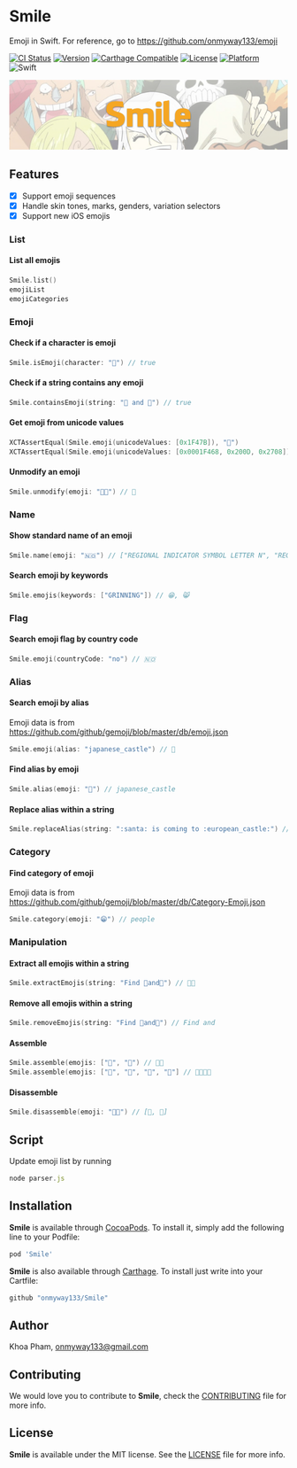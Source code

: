 # Smile
Emoji in Swift. For reference, go to https://github.com/onmyway133/emoji

[![CI Status](http://img.shields.io/travis/onmyway133/Smile.svg?style=flat)](https://travis-ci.org/onmyway133/Smile)
[![Version](https://img.shields.io/cocoapods/v/Smile.svg?style=flat)](http://cocoadocs.org/docsets/Smile)
[![Carthage Compatible](https://img.shields.io/badge/Carthage-compatible-4BC51D.svg?style=flat)](https://github.com/Carthage/Carthage)
[![License](https://img.shields.io/cocoapods/l/Smile.svg?style=flat)](http://cocoadocs.org/docsets/Smile)
[![Platform](https://img.shields.io/cocoapods/p/Smile.svg?style=flat)](http://cocoadocs.org/docsets/Smile)
![Swift](https://img.shields.io/badge/%20in-swift%203.0-orange.svg)

![](Screenshots/Banner.png)

## Features

- [x] Support emoji sequences
- [x] Handle skin tones, marks, genders, variation selectors
- [x] Support new iOS emojis

### List

#### List all emojis

```swift
Smile.list()
emojiList
emojiCategories
```

### Emoji

#### Check if a character is emoji

```swift
Smile.isEmoji(character: "🎉") // true
```

#### Check if a string contains any emoji

```swift
Smile.containsEmoji(string: "🎈 and 🎁") // true
```

#### Get emoji from unicode values

```swift
XCTAssertEqual(Smile.emoji(unicodeValues: [0x1F47B]), "👻")
XCTAssertEqual(Smile.emoji(unicodeValues: [0x0001F468, 0x200D, 0x2708]), "👨‍✈")
```

#### Unmodify an emoji

```swift
Smile.unmodify(emoji: "👨🏿") // 👨
```

### Name

#### Show standard name of an emoji

```swift
Smile.name(emoji: "🇳🇴") // ["REGIONAL INDICATOR SYMBOL LETTER N", "REGIONAL INDICATOR SYMBOL LETTER O"])
```

#### Search emoji by keywords

```swift
Smile.emojis(keywords: ["GRINNING"]) // 😁, 😸
```

### Flag

#### Search emoji flag by country code

```swift
Smile.emoji(countryCode: "no") // 🇳🇴
```

### Alias

#### Search emoji by alias

Emoji data is from https://github.com/github/gemoji/blob/master/db/emoji.json

```swift
Smile.emoji(alias: "japanese_castle") // 🏯
```

#### Find alias by emoji

```swift
Smile.alias(emoji: "🏯") // japanese_castle
```

#### Replace alias within a string

```swift
Smile.replaceAlias(string: ":santa: is coming to :european_castle:") // 🎅 is coming to 🏰
```

### Category

#### Find category of emoji

Emoji data is from https://github.com/github/gemoji/blob/master/db/Category-Emoji.json

```swift
Smile.category(emoji: "😁") // people
```

### Manipulation

#### Extract all emojis within a string

```swift
Smile.extractEmojis(string: "Find 🔑and🔎") // 🔑🔎
```

#### Remove all emojis within a string

```swift
Smile.removeEmojis(string: "Find 🔑and🔎") // Find and
```

#### Assemble

```swift
Smile.assemble(emojis: ["👨", "🏫") // 👨‍🏫
Smile.assemble(emojis: ["👨", "👩", "👧", "👦"] // 👨‍👩‍👧‍👦
```

#### Disassemble

```swift
Smile.disassemble(emoji: "👨‍🏫") // [👨, 🏫]
```

## Script

Update emoji list by running

```js
node parser.js
```

## Installation

**Smile** is available through [CocoaPods](http://cocoapods.org). To install
it, simply add the following line to your Podfile:

```ruby
pod 'Smile'
```

**Smile** is also available through [Carthage](https://github.com/Carthage/Carthage).
To install just write into your Cartfile:

```ruby
github "onmyway133/Smile"
```

## Author

Khoa Pham, onmyway133@gmail.com

## Contributing

We would love you to contribute to **Smile**, check the [CONTRIBUTING](https://github.com/onmyway133/Smile/blob/master/CONTRIBUTING.md) file for more info.

## License

**Smile** is available under the MIT license. See the [LICENSE](https://github.com/onmyway133/Smile/blob/master/LICENSE.md) file for more info.
